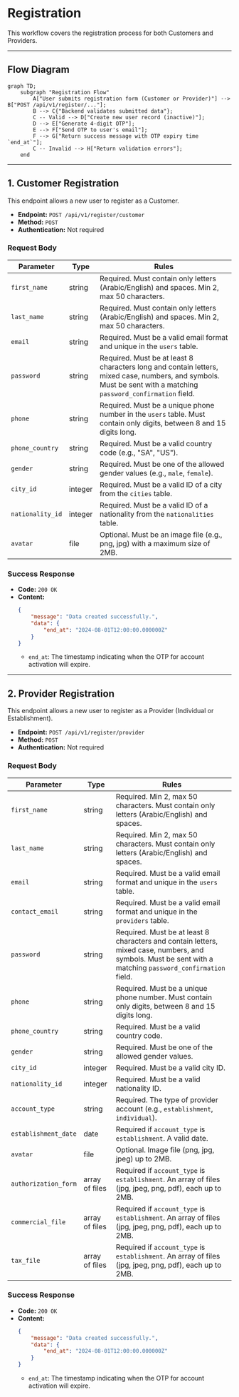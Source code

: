 # Registration

This workflow covers the registration process for both Customers and Providers.

---

## Flow Diagram

```mermaid
graph TD;
    subgraph "Registration Flow"
        A["User submits registration form (Customer or Provider)"] --> B["POST /api/v1/register/..."];
        B --> C{"Backend validates submitted data"};
        C -- Valid --> D["Create new user record (inactive)"];
        D --> E["Generate 4-digit OTP"];
        E --> F["Send OTP to user's email"];
        F --> G["Return success message with OTP expiry time `end_at`"];
        C -- Invalid --> H["Return validation errors"];
    end
```

---

## 1. Customer Registration

This endpoint allows a new user to register as a Customer.

-   **Endpoint:** `POST /api/v1/register/customer`
-   **Method:** `POST`
-   **Authentication:** Not required

### Request Body

| Parameter        | Type    | Rules                                                                                                                                                                                                                           |
| ---------------- | ------- | ------------------------------------------------------------------------------------------------------------------------------------------------------------------------------------------------------------------------------- |
| `first_name`     | string  | Required. Must contain only letters (Arabic/English) and spaces. Min 2, max 50 characters.                                                                                                                                        |
| `last_name`      | string  | Required. Must contain only letters (Arabic/English) and spaces. Min 2, max 50 characters.                                                                                                                                        |
| `email`          | string  | Required. Must be a valid email format and unique in the `users` table.                                                                                                                                                         |
| `password`       | string  | Required. Must be at least 8 characters long and contain letters, mixed case, numbers, and symbols. Must be sent with a matching `password_confirmation` field.                                                                   |
| `phone`          | string  | Required. Must be a unique phone number in the `users` table. Must contain only digits, between 8 and 15 digits long.                                                                                                             |
| `phone_country`  | string  | Required. Must be a valid country code (e.g., "SA", "US").                                                                                                                                                                      |
| `gender`         | string  | Required. Must be one of the allowed gender values (e.g., `male`, `female`).                                                                                                                                                    |
| `city_id`        | integer | Required. Must be a valid ID of a city from the `cities` table.                                                                                                                                                                 |
| `nationality_id` | integer | Required. Must be a valid ID of a nationality from the `nationalities` table.                                                                                                                                                   |
| `avatar`         | file    | Optional. Must be an image file (e.g., png, jpg) with a maximum size of 2MB.                                                                                                                                                    |

### Success Response

-   **Code:** `200 OK`
-   **Content:**
    ```json
    {
        "message": "Data created successfully.",
        "data": {
            "end_at": "2024-08-01T12:00:00.000000Z"
        }
    }
    ```
    -   `end_at`: The timestamp indicating when the OTP for account activation will expire.

---

## 2. Provider Registration

This endpoint allows a new user to register as a Provider (Individual or Establishment).

-   **Endpoint:** `POST /api/v1/register/provider`
-   **Method:** `POST`
-   **Authentication:** Not required

### Request Body

| Parameter            | Type         | Rules                                                                                                                                                                                                     |
| -------------------- | ------------ | --------------------------------------------------------------------------------------------------------------------------------------------------------------------------------------------------------- |
| `first_name`         | string       | Required. Min 2, max 50 characters. Must contain only letters (Arabic/English) and spaces.                                                                                                                |
| `last_name`          | string       | Required. Min 2, max 50 characters. Must contain only letters (Arabic/English) and spaces.                                                                                                                |
| `email`              | string       | Required. Must be a valid email format and unique in the `users` table.                                                                                                                                   |
| `contact_email`      | string       | Required. Must be a valid email format and unique in the `providers` table.                                                                                                                               |
| `password`           | string       | Required. Must be at least 8 characters and contain letters, mixed case, numbers, and symbols. Must be sent with a matching `password_confirmation` field.                                                  |
| `phone`              | string       | Required. Must be a unique phone number. Must contain only digits, between 8 and 15 digits long.                                                                                                          |
| `phone_country`      | string       | Required. Must be a valid country code.                                                                                                                                                                   |
| `gender`             | string       | Required. Must be one of the allowed gender values.                                                                                                                                                       |
| `city_id`            | integer      | Required. Must be a valid city ID.                                                                                                                                                                        |
| `nationality_id`     | integer      | Required. Must be a valid nationality ID.                                                                                                                                                                 |
| `account_type`       | string       | Required. The type of provider account (e.g., `establishment`, `individual`).                                                                                                                             |
| `establishment_date` | date         | Required if `account_type` is `establishment`. A valid date.                                                                                                                                              |
| `avatar`             | file         | Optional. Image file (png, jpg, jpeg) up to 2MB.                                                                                                                                                          |
| `authorization_form` | array of files | Required if `account_type` is `establishment`. An array of files (jpg, jpeg, png, pdf), each up to 2MB.                                                                                                    |
| `commercial_file`    | array of files | Required if `account_type` is `establishment`. An array of files (jpg, jpeg, png, pdf), each up to 2MB.                                                                                                    |
| `tax_file`           | array of files | Required if `account_type` is `establishment`. An array of files (jpg, jpeg, png, pdf), each up to 2MB.                                                                                                    |

### Success Response

-   **Code:** `200 OK`
-   **Content:**
    ```json
    {
        "message": "Data created successfully.",
        "data": {
            "end_at": "2024-08-01T12:00:00.000000Z"
        }
    }
    ```
    -   `end_at`: The timestamp indicating when the OTP for account activation will expire.
